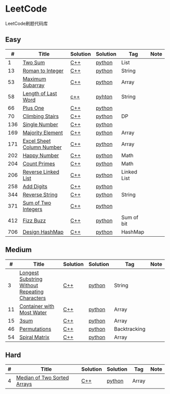 ﻿# LeetCode
LeetCode刷题代码库
## Easy
|  #  | Title   |  Solution  |Solution| Tag |  Note  | 
|-----|-------- | ---------- | ------ | ----|--------|
|1|[Two Sum][1]|[C++][2]|[python][3]|List|
|13|[Roman to Integer][4]|[C++][5]|[python][6]|String|
|53|[Maximum Subarray][7]|[C++][8]|[python][9]|Array|
|58|[Length of Last Word][10]|[c++][11]|[pyhton][12]|String|
|66|[Plus One][13]|[C++][14]|[python][15]||
|70|[Climbing Stairs][16]|[C++][17]|[python][18]|DP|
|136|[Single Number][19]|[C++][20]|[python][21]||
|169|[Majority Element][22]|[C++][23]|[python][24]|Array|
|171|[Excel Sheet Column Number][25]|[C++][26]|[python][27]|Array|
|202|[Happy Number][28]|[C++][29]|[python][30]|Math|
|204|[Count Primes][31]|[C++][32]|[python][33]|Math|
|206|[Reverse Linked List][34]|[C++][35]|[python][36]|Linked List|
|258|[Add Digits][37]|[C++][38]|[python][39]||
|344|[Reverse String][40]|[C++][41]|[python][42]|String|
|371|[Sum of Two Integers][43]|[C++][44]|[python][45]||
|412|[Fizz Buzz][46]|[C++][47]|[python][48]|Sum of bit|
|706|[Design HashMap][49]|[C++][50]|[python][51]|HashMap|

## Medium
|  #  | Title      |  Solution  |Solution| Tag |  Note  | 
|-----|------------| ---------- | ------ | ----|--------|
|3|[Longest Substring Without Repeating Characters][52]|[C++][53]|[python][54]|String|
|11|[Container with Most Water][55]|[C++][56]|[python][57]|Array|
|15|[3sum][58]|[C++][59]|[python][60]|Array|
|46|[Permutations][61]|[C++][62]|[python][63]|Backtracking|
|54|[Spiral Matrix][64]|[C++][65]|[python][66]|Array|


## Hard
|  #  | Title      |  Solution  |Solution| Tag |  Note  | 
|-----|------------| ---------- | ------ | ----|--------|
|4|[Median of Two Sorted Arrays][67]|[C++][68]|[python][69]|Array|


  [1]: https://leetcode.com/problems/two-sum/description/
  [2]: ./C++/1/main.cpp
  [3]: ./Python/1.py
  [4]: https://leetcode.com/problems/roman-to-integer/
  [5]: ./C++/13/main.cpp
  [6]: ./Python/13.py
  [7]: https://leetcode.com/problems/maximum-subarray/
  [8]: ./C++/53/main.cpp
  [9]: ./Python/53.py
  [10]: https://leetcode.com/problems/length-of-last-word/
  [11]: ./C++/58/main.cpp
  [12]: ./Python/58.py
  [13]: https://leetcode.com/problems/plus-one/description/
  [14]: ./C++/66/main.cpp
  [15]: ./Python/66.py
  [16]: https://leetcode.com/problems/climbing-stairs/
  [17]: ./C++/70/main.cpp
  [18]: ./Python/70.py
  [19]: https://leetcode.com/problems/single-number/description/
  [20]: ./C++/136/main.cpp
  [21]: ./Python/136.py
  [22]: https://leetcode.com/problems/majority-element/
  [23]: ./C++/169/main.cpp
  [24]: ./Python/169.py
  [25]: https://leetcode.com/problems/excel-sheet-column-number/
  [26]: ./C++/171/main.cpp
  [27]: ./Python/171.py
  [28]: https://leetcode.com/problems/happy-number/
  [29]: ./C++/202/main.cpp
  [30]: ./Python/202.py
  [31]: https://leetcode.com/problems/count-primes/
  [32]: ./C++/204/main.cpp
  [33]: ./Python/204.py
  [34]: https://leetcode.com/problems/reverse-linked-list/
  [35]: ./C++/206/main.cpp
  [36]: ./Python/206.py
  [37]: https://leetcode.com/problems/add-digits/description/
  [38]: ./C++/258/main.cpp
  [39]: ./Python/258.py
  [40]: https://leetcode.com/problems/reverse-string/description/
  [41]: ./C++/258/main.cpp
  [42]: ./Python/344.py
  [43]: https://leetcode.com/problems/sum-of-two-integers/description/
  [44]: ./C++/371/main.cpp
  [45]: ./Python/371.py
  [46]: https://leetcode.com/problems/fizz-buzz/
  [47]: ./C++/412/main.cpp
  [48]: ./Python/412.py
  [49]: https://leetcode.com/problems/design-hashmap/description/
  [50]: ./C++/706/main.cpp
  [51]: ./Python/706.py
  [52]: https://leetcode.com/problemset/top-interview-questions/
  [53]: ./C++/3/main.cpp
  [54]: ./Python/3.py
  [55]: https://leetcode.com/problems/container-with-most-water/
  [56]: ./C++/11/main.cpp
  [57]: ./Python/11.py
  [58]: https://leetcode.com/problems/3sum/description/
  [59]: ./C++/15/main.cpp
  [60]: ./Python/15.py
  [61]: https://leetcode.com/problems/permutations/
  [62]: ./C++/46/main.cpp
  [63]: ./Python/46.py
  [64]: https://leetcode.com/problems/spiral-matrix/
  [65]: ./C++/54/main.cpp
  [66]: ./Python/54.py
  [67]: https://leetcode.com/problems/median-of-two-sorted-arrays/
  [68]: ./C++/4/main.cpp
  [69]: ./Python/4.py